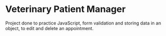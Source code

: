 # Veterinary Patient Manager

Project done to practice JavaScript, form validation and storing data in an object, to edit and delete an appointment.